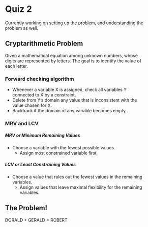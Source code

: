# Quiz 2
Currently working on setting up the problem, and understanding the problem as well.  

## Cryptarithmetic Problem 
Given a mathematical equation among unknown numbers, whose  
digits are represented by letters. The goal is to identify the value of  
each letter.  

### Forward checking algorithm
- Whenever a variable X is assigned, check all variables Y  
connected to X by a constraint.  
- Delete from Y’s domain any value that is inconsistent with the  
value chosen for X.  
- Backtrack if the domain of any variable becomes empty.  

### MRV and LCV
##### MRV or *Minimum Remaining Values*
- Choose a variable with the fewest possible values.   
  -   Assign most constrained variable first.  
  
##### LCV or *Least Constraining Values*
- Choose a value that rules out the fewest values in the remaining
variables.  
  - Assign values that leave maximal flexibility for the remaining
variables.  


## The Problem! 
DORALD + GERALD = ROBERT  

